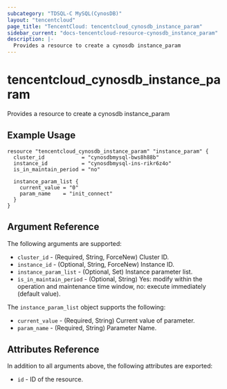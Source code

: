 ```yaml
---
subcategory: "TDSQL-C MySQL(CynosDB)"
layout: "tencentcloud"
page_title: "TencentCloud: tencentcloud_cynosdb_instance_param"
sidebar_current: "docs-tencentcloud-resource-cynosdb_instance_param"
description: |-
  Provides a resource to create a cynosdb instance_param
---
```


# tencentcloud_cynosdb_instance_param

Provides a resource to create a cynosdb instance_param

## Example Usage

```hcl
resource "tencentcloud_cynosdb_instance_param" "instance_param" {
  cluster_id            = "cynosdbmysql-bws8h88b"
  instance_id           = "cynosdbmysql-ins-rikr6z4o"
  is_in_maintain_period = "no"

  instance_param_list {
    current_value = "0"
    param_name    = "init_connect"
  }
}
```

## Argument Reference

The following arguments are supported:

* `cluster_id` - (Required, String, ForceNew) Cluster ID.
* `instance_id` - (Optional, String, ForceNew) Instance ID.
* `instance_param_list` - (Optional, Set) Instance parameter list.
* `is_in_maintain_period` - (Optional, String) Yes: modify within the operation and maintenance time window, no: execute immediately (default value).

The `instance_param_list` object supports the following:

* `current_value` - (Required, String) Current value of parameter.
* `param_name` - (Required, String) Parameter Name.

## Attributes Reference

In addition to all arguments above, the following attributes are exported:

* `id` - ID of the resource.




